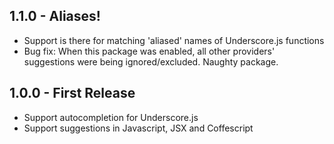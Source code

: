 ## 1.1.0 - Aliases!
* Support is there for matching 'aliased' names of Underscore.js functions
* Bug fix: When this package was enabled, all other providers' suggestions were being ignored/excluded. Naughty package.

## 1.0.0 - First Release
* Support autocompletion for Underscore.js
* Support suggestions in Javascript, JSX and Coffescript

